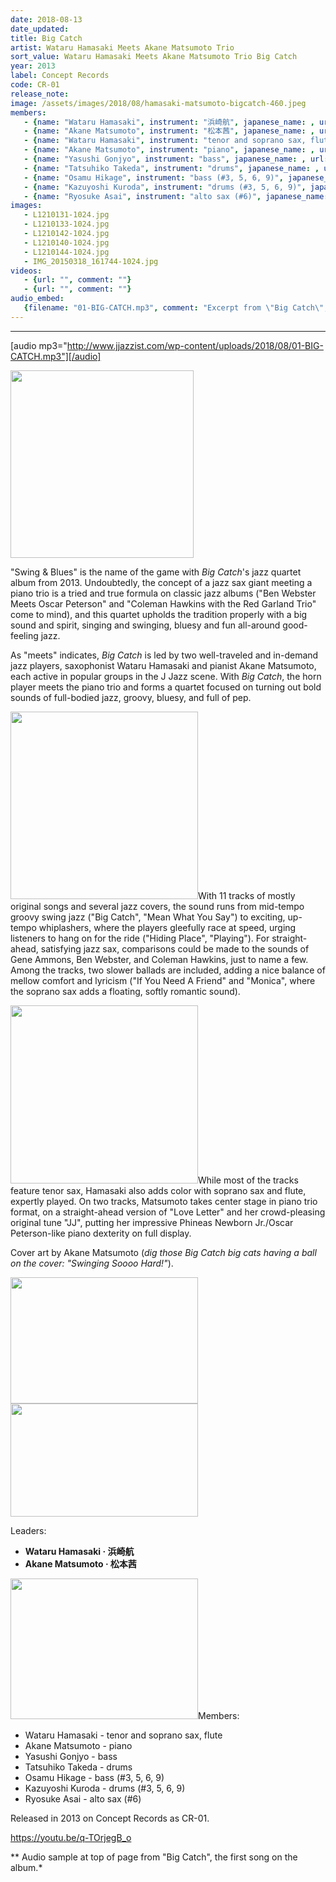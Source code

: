 ```yaml
---
date: 2018-08-13
date_updated: 
title: Big Catch
artist: Wataru Hamasaki Meets Akane Matsumoto Trio
sort_value: Wataru Hamasaki Meets Akane Matsumoto Trio Big Catch
year: 2013
label: Concept Records
code: CR-01
release_note: 
image: /assets/images/2018/08/hamasaki-matsumoto-bigcatch-460.jpeg
members:
   - {name: "Wataru Hamasaki", instrument: "浜崎航", japanese_name: , url: ""}
   - {name: "Akane Matsumoto", instrument: "松本茜", japanese_name: , url: ""}
   - {name: "Wataru Hamasaki", instrument: "tenor and soprano sax, flute", japanese_name: , url: ""}
   - {name: "Akane Matsumoto", instrument: "piano", japanese_name: , url: ""}
   - {name: "Yasushi Gonjyo", instrument: "bass", japanese_name: , url: ""}
   - {name: "Tatsuhiko Takeda", instrument: "drums", japanese_name: , url: ""}
   - {name: "Osamu Hikage", instrument: "bass (#3, 5, 6, 9)", japanese_name: , url: ""}
   - {name: "Kazuyoshi Kuroda", instrument: "drums (#3, 5, 6, 9)", japanese_name: , url: ""}
   - {name: "Ryosuke Asai", instrument: "alto sax (#6)", japanese_name: , url: ""}
images: 
   - L1210131-1024.jpg
   - L1210133-1024.jpg
   - L1210142-1024.jpg
   - L1210140-1024.jpg
   - L1210144-1024.jpg
   - IMG_20150318_161744-1024.jpg
videos: 
   - {url: "", comment: ""}
   - {url: "", comment: ""}
audio_embed:
   {filename: "01-BIG-CATCH.mp3", comment: "Excerpt from \"Big Catch\", the first song on the album:"}
---
```

---
[audio mp3="http://www.jjazzist.com/wp-content/uploads/2018/08/01-BIG-CATCH.mp3"][/audio]

<a href="http://www.jjazzist.com/wp-content/uploads/2018/07/L1210131.jpg"><img class="alignright size-medium wp-image-2221" src="http://www.jjazzist.com/wp-content/uploads/2018/07/L1210131-293x300.jpg" alt="" width="293" height="300" /></a>

"Swing &amp; Blues" is the name of the game with *Big Catch*'s jazz quartet album from 2013. Undoubtedly, the concept of a jazz sax giant meeting a piano trio is a tried and true formula on classic jazz albums ("Ben Webster Meets Oscar Peterson" and "Coleman Hawkins with the Red Garland Trio" come to mind), and this quartet upholds the tradition properly with a big sound and spirit, singing and swinging, bluesy and fun all-around good-feeling jazz.

As "meets" indicates, *Big Catch* is led by two well-traveled and in-demand jazz players, saxophonist Wataru Hamasaki and pianist Akane Matsumoto, each active in popular groups in the J Jazz scene. With *Big Catch*, the horn player meets the piano trio and forms a quartet focused on turning out bold sounds of full-bodied jazz, groovy, bluesy, and full of pep.

<a href="http://www.jjazzist.com/wp-content/uploads/2018/07/L1210133.jpg"><img class="size-medium wp-image-2222 alignright" src="http://www.jjazzist.com/wp-content/uploads/2018/07/L1210133-300x300.jpg" alt="" width="300" height="300" /></a>With 11 tracks of mostly original songs and several jazz covers, the sound runs from mid-tempo groovy swing jazz ("Big Catch", "Mean What You Say") to exciting, up-tempo whiplashers, where the players gleefully race at speed, urging listeners to hang on for the ride ("Hiding Place", "Playing"). For straight-ahead, satisfying jazz sax, comparisons could be made to the sounds of Gene Ammons, Ben Webster, and Coleman Hawkins, just to name a few. Among the tracks, two slower ballads are included, adding a nice balance of mellow comfort and lyricism ("If You Need A Friend" and "Monica", where the soprano sax adds a floating, softly romantic sound).

<a href="http://www.jjazzist.com/wp-content/uploads/2018/07/L1210142.jpg"><img class="size-medium wp-image-2224 alignright" src="http://www.jjazzist.com/wp-content/uploads/2018/07/L1210142-300x285.jpg" alt="" width="300" height="285" /></a>While most of the tracks feature tenor sax, Hamasaki also adds color with soprano sax and flute, expertly played. On two tracks, Matsumoto takes center stage in piano trio format, on a straight-ahead version of "Love Letter" and her crowd-pleasing original tune "JJ", putting her impressive Phineas Newborn Jr./Oscar Peterson-like piano dexterity on full display.

Cover art by Akane Matsumoto (*dig those Big Catch big cats having a ball on the cover: "Swinging Soooo Hard!"*).

<a href="http://www.jjazzist.com/wp-content/uploads/2018/07/L1210140.jpg"><img class="alignnone size-medium wp-image-2223" src="http://www.jjazzist.com/wp-content/uploads/2018/07/L1210140-300x202.jpg" alt="" width="300" height="202" /></a><a href="http://www.jjazzist.com/wp-content/uploads/2018/07/L1210144.jpg"><img class="alignnone size-medium wp-image-2225" src="http://www.jjazzist.com/wp-content/uploads/2018/07/L1210144-300x181.jpg" alt="" width="300" height="181" /></a>

Leaders:
<ul>
 	<li><strong>Wataru Hamasaki · 浜崎航</strong></li>
 	<li><strong>Akane Matsumoto · 松本茜</strong></li>
</ul>
<a href="http://www.jjazzist.com/wp-content/uploads/2018/07/IMG_20150318_161744.jpg"><img class="size-medium wp-image-2228 alignright" src="http://www.jjazzist.com/wp-content/uploads/2018/07/IMG_20150318_161744-300x225.jpg" alt="" width="300" height="225" /></a>Members:
<ul>
 	<li>Wataru Hamasaki - tenor and soprano sax, flute</li>
 	<li>Akane Matsumoto - piano</li>
 	<li>Yasushi Gonjyo - bass</li>
 	<li>Tatsuhiko Takeda - drums</li>
 	<li>Osamu Hikage - bass (#3, 5, 6, 9)</li>
 	<li>Kazuyoshi Kuroda - drums (#3, 5, 6, 9)</li>
 	<li>Ryosuke Asai - alto sax (#6)</li>
</ul>
Released in 2013 on Concept Records as CR-01.

https://youtu.be/q-TOrjegB_o

** Audio sample at top of page from "Big Catch", the first song on the album.*

